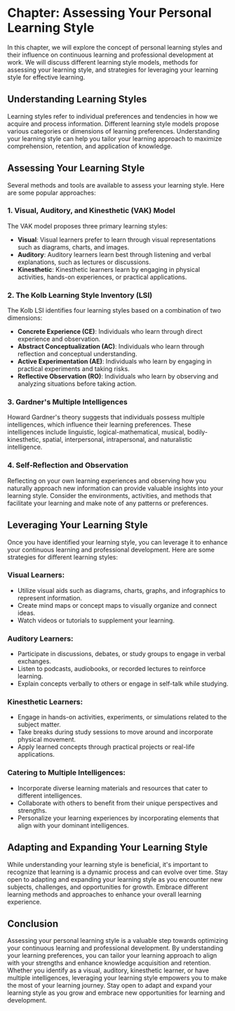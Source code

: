 Chapter: Assessing Your Personal Learning Style
===============================================

In this chapter, we will explore the concept of personal learning styles and their influence on continuous learning and professional development at work. We will discuss different learning style models, methods for assessing your learning style, and strategies for leveraging your learning style for effective learning.

Understanding Learning Styles
-----------------------------

Learning styles refer to individual preferences and tendencies in how we acquire and process information. Different learning style models propose various categories or dimensions of learning preferences. Understanding your learning style can help you tailor your learning approach to maximize comprehension, retention, and application of knowledge.

Assessing Your Learning Style
-----------------------------

Several methods and tools are available to assess your learning style. Here are some popular approaches:

### 1. Visual, Auditory, and Kinesthetic (VAK) Model

The VAK model proposes three primary learning styles:

* **Visual**: Visual learners prefer to learn through visual representations such as diagrams, charts, and images.
* **Auditory**: Auditory learners learn best through listening and verbal explanations, such as lectures or discussions.
* **Kinesthetic**: Kinesthetic learners learn by engaging in physical activities, hands-on experiences, or practical applications.

### 2. The Kolb Learning Style Inventory (LSI)

The Kolb LSI identifies four learning styles based on a combination of two dimensions:

* **Concrete Experience (CE)**: Individuals who learn through direct experience and observation.
* **Abstract Conceptualization (AC)**: Individuals who learn through reflection and conceptual understanding.
* **Active Experimentation (AE)**: Individuals who learn by engaging in practical experiments and taking risks.
* **Reflective Observation (RO)**: Individuals who learn by observing and analyzing situations before taking action.

### 3. Gardner's Multiple Intelligences

Howard Gardner's theory suggests that individuals possess multiple intelligences, which influence their learning preferences. These intelligences include linguistic, logical-mathematical, musical, bodily-kinesthetic, spatial, interpersonal, intrapersonal, and naturalistic intelligence.

### 4. Self-Reflection and Observation

Reflecting on your own learning experiences and observing how you naturally approach new information can provide valuable insights into your learning style. Consider the environments, activities, and methods that facilitate your learning and make note of any patterns or preferences.

Leveraging Your Learning Style
------------------------------

Once you have identified your learning style, you can leverage it to enhance your continuous learning and professional development. Here are some strategies for different learning styles:

### Visual Learners:

* Utilize visual aids such as diagrams, charts, graphs, and infographics to represent information.
* Create mind maps or concept maps to visually organize and connect ideas.
* Watch videos or tutorials to supplement your learning.

### Auditory Learners:

* Participate in discussions, debates, or study groups to engage in verbal exchanges.
* Listen to podcasts, audiobooks, or recorded lectures to reinforce learning.
* Explain concepts verbally to others or engage in self-talk while studying.

### Kinesthetic Learners:

* Engage in hands-on activities, experiments, or simulations related to the subject matter.
* Take breaks during study sessions to move around and incorporate physical movement.
* Apply learned concepts through practical projects or real-life applications.

### Catering to Multiple Intelligences:

* Incorporate diverse learning materials and resources that cater to different intelligences.
* Collaborate with others to benefit from their unique perspectives and strengths.
* Personalize your learning experiences by incorporating elements that align with your dominant intelligences.

Adapting and Expanding Your Learning Style
------------------------------------------

While understanding your learning style is beneficial, it's important to recognize that learning is a dynamic process and can evolve over time. Stay open to adapting and expanding your learning style as you encounter new subjects, challenges, and opportunities for growth. Embrace different learning methods and approaches to enhance your overall learning experience.

Conclusion
----------

Assessing your personal learning style is a valuable step towards optimizing your continuous learning and professional development. By understanding your learning preferences, you can tailor your learning approach to align with your strengths and enhance knowledge acquisition and retention. Whether you identify as a visual, auditory, kinesthetic learner, or have multiple intelligences, leveraging your learning style empowers you to make the most of your learning journey. Stay open to adapt and expand your learning style as you grow and embrace new opportunities for learning and development.
